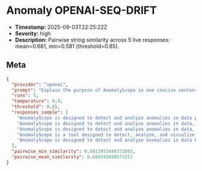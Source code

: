 # Anomaly OPENAI-SEQ-DRIFT

- **Timestamp:** 2025-09-03T22:25:22Z
- **Severity:** high
- **Description:** Pairwise string similarity across 5 live responses: mean=0.681, min=0.581 (threshold=0.85).

## Meta
```json
{
  "provider": "openai",
  "prompt": "Explain the purpose of AnomalyScope in one concise sentence.",
  "runs": 5,
  "temperature": 0.9,
  "threshold": 0.85,
  "responses_sample": [
    "AnomalyScope is designed to detect and analyze anomalies in data patterns, helping organizations identify unusual behavior or potential issues for improved decision-making and risk management.",
    "AnomalyScope is designed to detect and analyze anomalies in data, helping organizations identify potential issues, optimize processes, and enhance decision-making.",
    "AnomalyScope is designed to detect and analyze anomalies in data, helping organizations identify unusual patterns or behaviors that may indicate potential issues or opportunities.",
    "AnomalyScope is a tool designed to detect, analyze, and visualize anomalies in data, helping organizations identify and address irregular patterns or behaviors.",
    "AnomalyScope is designed to detect and analyze anomalies in data by identifying unusual patterns or behaviors, helping organizations improve decision-making and operational efficiency."
  ],
  "pairwise_min_similarity": 0.5813953488372093,
  "pairwise_mean_similarity": 0.680542650573251
}
```